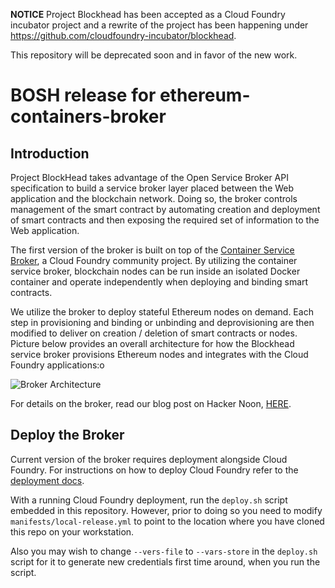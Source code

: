 **NOTICE**
Project Blockhead has been accepted as a Cloud Foundry incubator project and a rewrite of the project has been happening under https://github.com/cloudfoundry-incubator/blockhead.

This repository will be deprecated soon and in favor of the new work.

# BOSH release for ethereum-containers-broker

## Introduction

Project BlockHead takes advantage of the Open Service Broker API specification to build a service broker layer placed between the Web application and the blockchain network. 
Doing so, the broker controls management of the smart contract by automating creation and deployment of smart contracts and then exposing the required set of information to the Web application.

The first version of the broker is built on top of the [Container Service Broker](https://github.com/cloudfoundry-community/cf-containers-broker), a Cloud Foundry community project. By utilizing the container service broker, blockchain nodes can be run inside an isolated Docker container and operate independently when deploying and binding smart contracts.

We utilize the broker to deploy stateful Ethereum nodes on demand. Each step in provisioning and binding or unbinding and deprovisioning are then modified to deliver on creation / deletion of smart contracts or nodes. Picture below provides an overall architecture for how the Blockhead service broker provisions Ethereum nodes and integrates with the Cloud Foundry applications:o

![Broker Architecture](https://cdn-images-1.medium.com/max/2000/1*AovE-c2jJyQ_czkQqUFqAQ.png)

For details on the broker, read our blog post on Hacker Noon, [HERE](https://hackernoon.com/project-blockhead-an-ethereum-smart-contract-service-broker-for-kubernetes-and-cloud-foundry-88390a3ac63f).

## Deploy the Broker

Current version of the broker requires deployment alongside Cloud Foundry. For instructions on how to deploy Cloud Foundry refer to the [deployment docs](https://docs.cloudfoundry.org/deploying/index.html).

With a running Cloud Foundry deployment, run the `deploy.sh` script embedded in this repository. 
However, prior to doing so you need to modify `manifests/local-release.yml` to point to the location where you have cloned this repo on your workstation.

Also you may wish to change `--vers-file` to `--vars-store` in the `deploy.sh` script for it to generate new credentials first time around, when you run the script.
